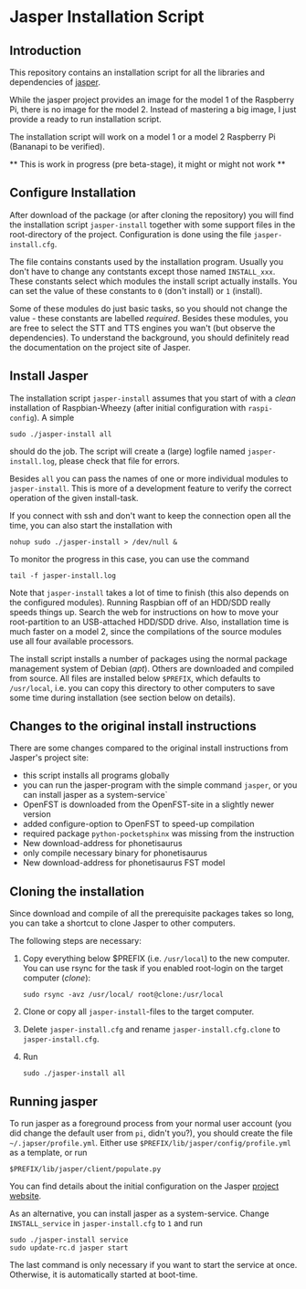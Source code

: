 Jasper Installation Script
==========================

Introduction
------------

This repository contains an installation script for all the libraries and
dependencies of [jasper](http://jasperproject.github.io/ "jasper").

While the jasper project provides an image for the model 1 of the
Raspberry Pi, there is no image for the model 2. Instead of mastering a
big image, I just provide a ready to run installation script.

The installation script will work on a model 1 or a model 2 Raspberry Pi
(Bananapi to be verified).

** This is work in progress (pre beta-stage), it might or might not work **


Configure Installation
----------------------

After download of the package (or after cloning the repository) you will
find the installation script `jasper-install` together with some
support files in the root-directory of the project. Configuration is
done using the file `jasper-install.cfg`.

The file contains constants used by the installation program. Usually you
don't have to change any contstants except those named `INSTALL_xxx`. These
constants select which modules the install script actually installs. You can
set the value of these constants to `0` (don't install) or `1` (install).

Some of these modules do just basic tasks, so you should not change the
value - these constants are labelled *required*. Besides these modules, you
are free to select the STT and TTS engines you wan't (but observe the
dependencies). To understand the background, you should definitely read
the documentation on the project site of Jasper.


Install Jasper
--------------

The installation script `jasper-install` assumes that you start of with
a *clean* installation of Raspbian-Wheezy (after initial configuration
with `raspi-config`). A simple

    sudo ./jasper-install all

should do the job. The script will create a (large) logfile named
`jasper-install.log`, please check that file for errors.

Besides `all` you can pass the names of one or more individual modules to 
`jasper-install`. This is more of a development feature to verify the
correct operation of the given install-task.

If you connect with ssh and don't want to keep the connection open all
the time, you can also start the installation with

    nohup sudo ./jasper-install > /dev/null &

To monitor the progress in this case, you can use the command

    tail -f jasper-install.log

Note that `jasper-install` takes a lot of time to finish (this also
depends on the configured modules). Running Raspbian off of an HDD/SDD
really speeds things up. Search the web for instructions on how to move
your root-partition to an USB-attached HDD/SDD drive. Also, installation
time is much faster on a model 2, since the compilations of the source
modules use all four available processors.

The install script installs a number of packages using the normal package
management system of Debian (*apt*). Others are downloaded and compiled
from source. All files are installed below `$PREFIX`, which defaults to
`/usr/local`, i.e. you can copy this directory to other computers to
save some time during installation (see section below on details).


Changes to the original install instructions
--------------------------------------------

There are some changes compared to the original install instructions from
Jasper's project site:

  - this script installs all programs globally
  - you can run the jasper-program with the simple command `jasper`, or
    you can install jasper as a system-service`
  - OpenFST is downloaded from the OpenFST-site in a slightly newer version
  - added configure-option to OpenFST to speed-up compilation
  - required package `python-pocketsphinx` was missing from the instruction
  - New download-address for phonetisaurus
  - only compile necessary binary for phonetisaurus
  - New download-address for phonetisaurus FST model


Cloning the installation
------------------------

Since download and compile of all the prerequisite packages takes
so long, you can take a shortcut to clone Jasper to other computers.

The following steps are necessary:

  1. Copy everything below $PREFIX (i.e. `/usr/local`) to the new
     computer. You can use rsync for the task if you enabled
     root-login on the target computer (*clone*):

         sudo rsync -avz /usr/local/ root@clone:/usr/local

  2. Clone or copy all `jasper-install`-files to the target computer.
  3. Delete `jasper-install.cfg` and rename `jasper-install.cfg.clone`
     to `jasper-install.cfg`.
  4. Run

         sudo ./jasper-install all


Running jasper
--------------

To run jasper as a foreground process from your normal user account
(you did change the default user from `pi`, didn't you?), you should
create the file `~/.japser/profile.yml`. Either use
`$PREFIX/lib/jasper/config/profile.yml` as a template, or run

    $PREFIX/lib/jasper/client/populate.py

You can find details about the initial configuration on the Jasper
[project website](http://jasperproject.github.io/ "project website").

As an alternative, you can install jasper as a system-service. Change
`INSTALL_service` in `jasper-install.cfg` to `1` and run

    sudo ./jasper-install service
    sudo update-rc.d jasper start

The last command is only necessary if you want to start the service at once.
Otherwise, it is automatically started at boot-time.
